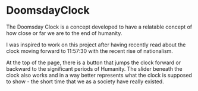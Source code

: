 # DoomsdayClock
The Doomsday Clock is a concept developed to have a relatable concept of how close or far we are to the end of humanity.

I was inspired to work on this project after having recently read about the clock moving forward to 11:57:30 with the recent rise
of nationalism.

At the top of the page, there is a button that jumps the clock forward or backward to the significant periods of Humanity. The slider
beneath the clock also works and in a way better represents what the clock is supposed to show - the short time that we as a society
have really existed.
